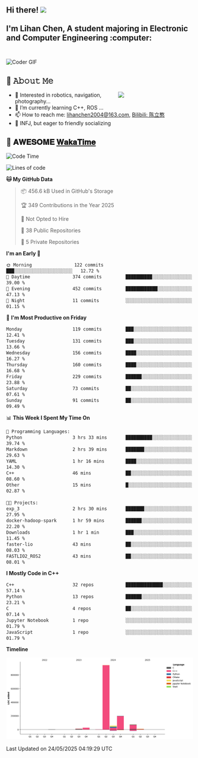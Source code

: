 <h2 align="left">
 <abc>
  <br>Hi there! <img src="https://user-images.githubusercontent.com/42378118/110234147-e3259600-7f4e-11eb-95be-0c4047144dea.gif" width="30"><br>
  <br> I'm Lihan Chen, A student majoring in Electronic and Computer Engineering :computer:<br>
  <br>
 </abc>
</h2>

<img align="center" src="https://media.giphy.com/media/SWoSkN6DxTszqIKEqv/giphy.gif" alt="Coder GIF" width="500">

## :book: 𝙰𝚋𝚘𝚞𝚝 𝙼𝚎

<img align="right" width="40%" src="https://github-readme-stats.vercel.app/api?username=LihanChen2004&show_icons=true&icon_color=CE1D2D&text_color=718096&bg_color=ffffff&hide_title=true" />

- 🌟 Interested in robotics, navigation, photography...
- 🌱 I’m currently learning C++, ROS ... 
- 📫 How to reach me: lihanchen2004@163.com, [Bilibili: 陈立憨](https://space.bilibili.com/170786212)
- 👯 INFJ, but eager to friendly socializing

## 📜 𝐀𝐖𝐄𝐒𝐎𝐌𝐄 [𝐖𝐚𝐤𝐚𝐓𝐢𝐦𝐞](https://github.com/anmol098/waka-readme-stats)

<!--START_SECTION:waka-->
![Code Time](http://img.shields.io/badge/Code%20Time-1%2C100%20hrs%2059%20mins-blue)

![Lines of code](https://img.shields.io/badge/From%20Hello%20World%20I%27ve%20Written-1.3%20million%20lines%20of%20code-blue)

**🐱 My GitHub Data** 

> 📦 456.6 kB Used in GitHub's Storage 
 > 
> 🏆 349 Contributions in the Year 2025
 > 
> 🚫 Not Opted to Hire
 > 
> 📜 38 Public Repositories 
 > 
> 🔑 5 Private Repositories 
 > 
**I'm an Early 🐤** 

```text
🌞 Morning                122 commits         ███░░░░░░░░░░░░░░░░░░░░░░   12.72 % 
🌆 Daytime                374 commits         ██████████░░░░░░░░░░░░░░░   39.00 % 
🌃 Evening                452 commits         ████████████░░░░░░░░░░░░░   47.13 % 
🌙 Night                  11 commits          ░░░░░░░░░░░░░░░░░░░░░░░░░   01.15 % 
```
📅 **I'm Most Productive on Friday** 

```text
Monday                   119 commits         ███░░░░░░░░░░░░░░░░░░░░░░   12.41 % 
Tuesday                  131 commits         ███░░░░░░░░░░░░░░░░░░░░░░   13.66 % 
Wednesday                156 commits         ████░░░░░░░░░░░░░░░░░░░░░   16.27 % 
Thursday                 160 commits         ████░░░░░░░░░░░░░░░░░░░░░   16.68 % 
Friday                   229 commits         ██████░░░░░░░░░░░░░░░░░░░   23.88 % 
Saturday                 73 commits          ██░░░░░░░░░░░░░░░░░░░░░░░   07.61 % 
Sunday                   91 commits          ██░░░░░░░░░░░░░░░░░░░░░░░   09.49 % 
```


📊 **This Week I Spent My Time On** 

```text
💬 Programming Languages: 
Python                   3 hrs 33 mins       ██████████░░░░░░░░░░░░░░░   39.74 % 
Markdown                 2 hrs 39 mins       ███████░░░░░░░░░░░░░░░░░░   29.63 % 
YAML                     1 hr 16 mins        ████░░░░░░░░░░░░░░░░░░░░░   14.30 % 
C++                      46 mins             ██░░░░░░░░░░░░░░░░░░░░░░░   08.60 % 
Other                    15 mins             █░░░░░░░░░░░░░░░░░░░░░░░░   02.87 % 

🐱‍💻 Projects: 
exp_3                    2 hrs 30 mins       ███████░░░░░░░░░░░░░░░░░░   27.95 % 
docker-hadoop-spark      1 hr 59 mins        ██████░░░░░░░░░░░░░░░░░░░   22.20 % 
Downloads                1 hr 1 min          ███░░░░░░░░░░░░░░░░░░░░░░   11.45 % 
faster-lio               43 mins             ██░░░░░░░░░░░░░░░░░░░░░░░   08.03 % 
FASTLIO2_ROS2            43 mins             ██░░░░░░░░░░░░░░░░░░░░░░░   08.01 % 
```

**I Mostly Code in C++** 

```text
C++                      32 repos            ██████████████░░░░░░░░░░░   57.14 % 
Python                   13 repos            ██████░░░░░░░░░░░░░░░░░░░   23.21 % 
C                        4 repos             ██░░░░░░░░░░░░░░░░░░░░░░░   07.14 % 
Jupyter Notebook         1 repo              ░░░░░░░░░░░░░░░░░░░░░░░░░   01.79 % 
JavaScript               1 repo              ░░░░░░░░░░░░░░░░░░░░░░░░░   01.79 % 
```



**Timeline**

![Lines of Code chart](https://raw.githubusercontent.com/LihanChen2004/LihanChen2004/main/assets/bar_graph.png)


 Last Updated on 24/05/2025 04:19:29 UTC
<!--END_SECTION:waka-->

<!--
**LihanChen2004/LihanChen2004** is a ✨ _special_ ✨ repository because its `README.md` (this file) appears on your GitHub profile.

Here are some ideas to get you started:

- 🔭 I’m currently working on ...
- 🌱 I’m currently learning ...
- 👯 I’m looking to collaborate on ...
- 🤔 I’m looking for help with ...
- 💬 Ask me about ...
- 📫 How to reach me: ...
- 😄 Pronouns: ...
- ⚡ Fun fact: ...
-->
